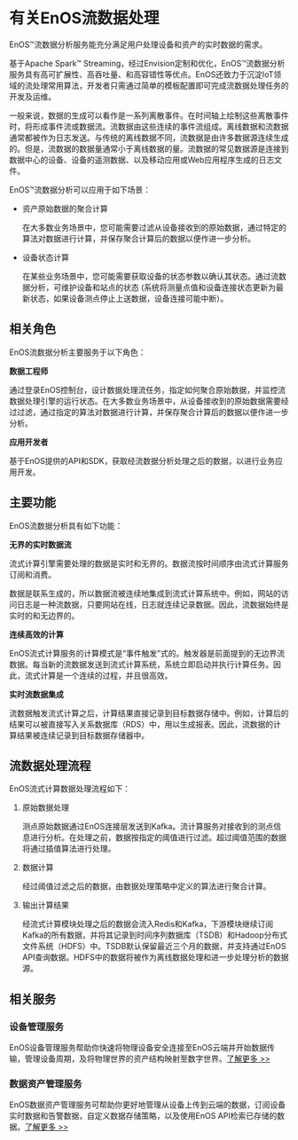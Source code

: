 # 有关EnOS流数据处理

EnOS™流数据分析服务能充分满足用户处理设备和资产的实时数据的需求。

基于Apache Spark™ Streaming，经过Envision定制和优化，EnOS™流数据分析服务具有高可扩展性、高吞吐量、和高容错性等优点。EnOS还致力于沉淀IoT领域的流处理常用算法，开发者只需通过简单的模板配置即可完成流数据处理任务的开发及运维。

一般来说，数据的生成可以看作是一系列离散事件。在时间轴上绘制这些离散事件时，将形成事件流或数据流。流数据由这些连续的事件流组成。离线数据和流数据通常都被作为日志发送。与传统的离线数据不同，流数据是由许多数据源连续生成的。但是，流数据的数据量通常小于离线数据的量。流数据的常见数据源是连接到数据中心的设备、设备的遥测数据、以及移动应用或Web应用程序生成的日志文件。

EnOS™流数据分析可以应用于如下场景：

- 资产原始数据的聚合计算

  在大多数业务场景中，您可能需要过滤从设备接收到的原始数据，通过特定的算法对数据进行计算，并保存聚合计算后的数据以便作进一步分析。

- 设备状态计算

  在某些业务场景中，您可能需要获取设备的状态参数以确认其状态。通过流数据分析，可维护设备和站点的状态 (系统将测量点值和设备连接状态更新为最新状态，如果设备测点停止上送数据，设备连接可能中断）。

## 相关角色

EnOS流数据分析主要服务于以下角色：

**数据工程师**

通过登录EnOS控制台，设计数据处理流任务，指定如何聚合原始数据，并监控流数据处理引擎的运行状态。在大多数业务场景中，从设备接收到的原始数据需要经过过滤，通过指定的算法对数据进行计算，并保存聚合计算后的数据以便作进一步分析。

**应用开发者**

基于EnOS提供的API和SDK，获取经流数据分析处理之后的数据，以进行业务应用开发。

## 主要功能

EnOS流数据分析具有如下功能：

**无界的实时数据流**

流式计算引擎需要处理的数据是实时和无界的。数据流按时间顺序由流式计算服务订阅和消费。

数据是联系生成的，所以数据流被连续地集成到流式计算系统中。例如，网站的访问日志是一种流数据，只要网站在线，日志就连续记录数据。因此，流数据始终是实时的和无边界的。

**连续高效的计算**

EnOS流式计算服务的计算模式是“事件触发”式的。触发器是前面提到的无边界流数据。每当新的流数据发送到流式计算系统，系统立即启动并执行计算任务。因此，流式计算是一个连续的过程，并且很高效。

**实时流数据集成**

流数据触发流式计算之后，计算结果直接记录到目标数据存储中。例如，计算后的结果可以被直接写入关系数据库（RDS）中，用以生成报表。因此，流数据的计算结果被连续记录到目标数据存储器中。

## 流数据处理流程

EnOS流式计算数据处理流程如下：

1. 原始数据处理

   测点原始数据通过EnOS连接层发送到Kafka。流计算服务对接收到的测点信息进行分析。在处理之前，数据按指定的阈值进行过滤。超过阈值范围的数据将通过插值算法进行处理。

2. 数据计算

   经过阈值过滤之后的数据，由数据处理策略中定义的算法进行聚合计算。

3. 输出计算结果

   经流式计算模块处理之后的数据会流入Redis和Kafka，下游模块继续订阅Kafka的所有数据，并将其记录到时间序列数据库（TSDB）和Hadoop分布式文件系统（HDFS）中。TSDB默认保留最近三个月的数据，并支持通过EnOS API查询数据。HDFS中的数据将被作为离线数据处理和进一步处理分析的数据源。

## 相关服务

### 设备管理服务

EnOS设备管理服务帮助你快速将物理设备安全连接至EnOS云端并开始数据传输，管理设备周期，及将物理世界的资产结构映射至数字世界。[了解更多 >>](https://www.envisioniot.com/docs/device-connection/zh_CN/latest/device_management_overview.html)

### 数据资产管理服务

EnOS数据资产管理服务可帮助你更好地管理从设备上传到云端的数据，订阅设备实时数据和告警数据，自定义数据存储策略，以及使用EnOS API检索已存储的数据。[了解更多 >>](https://www.envisioniot.com/docs/data-asset/zh_CN/latest/data_asset_overview.html)